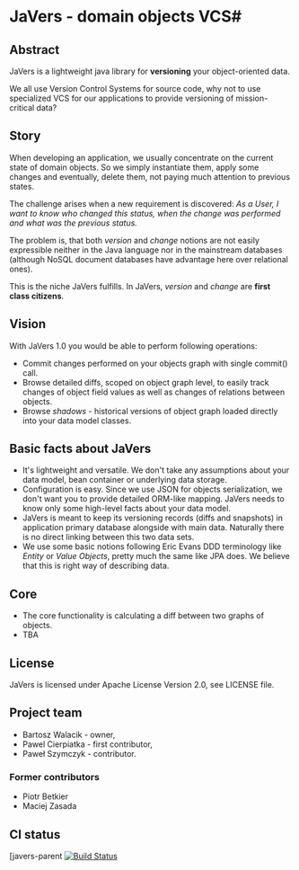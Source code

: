 # JaVers - domain objects VCS#

## Abstract
JaVers is a lightweight java library for **versioning** your object-oriented data.

We all use Version Control Systems for source code,
why not to use specialized VCS for our applications to provide versioning of mission-critical data?

## Story

When developing an application, we usually concentrate on the current state of domain objects.
So we simply instantiate them, apply some changes and eventually, delete them, not paying much attention to previous states.

The challenge arises when a new requirement is discovered:
*As a User, I want to know who changed this status, when the change was performed and what was the previous status.*

The problem is, that both *version* and *change* notions are not easily expressible neither in the
Java language nor in the mainstream databases (although NoSQL document databases have advantage here over relational ones).

This is the niche JaVers fulfills. In JaVers, *version* and *change* are **first class citizens**.

## Vision
  With JaVers 1.0 you would be able to perform following operations:

* Commit changes performed on your objects graph with single commit() call.
* Browse detailed diffs, scoped on object graph level,
  to easily track changes of object field values as well as changes of relations between objects.
* Browse *shadows* - historical versions of object graph loaded directly into your data model classes.

## Basic facts about JaVers
* It's lightweight and versatile. We don't take any assumptions about your data model, bean container or
  underlying data storage.
* Configuration is easy. Since we use JSON for objects serialization, we don't want you to
  provide detailed ORM-like mapping.
  JaVers needs to know only some high-level facts about your data model.
* JaVers is meant to keep its versioning records (diffs and snapshots) in
  application primary database alongside with main data.
  Naturally there is no direct linking between this two data sets.
* We use some basic notions following Eric Evans DDD terminology like *Entity* or *Value Objects*,
  pretty much the same like JPA does. We believe that this is right way of describing data.

## Core
* The core functionality is calculating a diff between two graphs of objects.
* TBA

## License
JaVers is licensed under Apache License Version 2.0, see LICENSE file.

## Project team
* Bartosz Walacik - owner,
* Pawel Cierpiatka - first contributor,
* Paweł Szymczyk - contributor.

### Former contributors
* Piotr Betkier
* Maciej Zasada

## CI status
[javers-parent [![Build Status](https://travis-ci.org/javers/javers.png?branch=master)](https://travis-ci.org/javers/javers)
